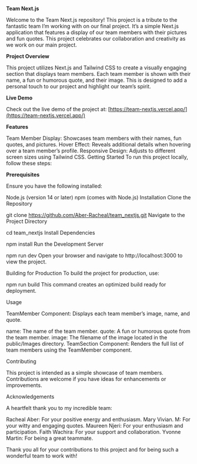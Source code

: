 **Team Next.js**


Welcome to the Team Next.js repository! This project is a tribute to the fantastic team I’m working with on our final project. It’s a simple Next.js application that features a display of our team members with their pictures and fun quotes. This project celebrates our collaboration and creativity as we work on our main project.

**Project Overview**


This project utilizes Next.js and Tailwind CSS to create a visually engaging section that displays team members. Each team member is shown with their name, a fun or humorous quote, and their image. This is designed to add a personal touch to our project and highlight our team’s spirit.

**Live Demo**


Check out the live demo of the project at: 
[https://team-nextjs.vercel.app/](https://team-nextjs.vercel.app/)

**Features**


Team Member Display: Showcases team members with their names, fun quotes, and pictures.
Hover Effect: Reveals additional details when hovering over a team member’s profile.
Responsive Design: Adjusts to different screen sizes using Tailwind CSS.
Getting Started
To run this project locally, follow these steps:

**Prerequisites**


Ensure you have the following installed:

Node.js (version 14 or later)
npm (comes with Node.js)
Installation
Clone the Repository


git clone https://github.com/Aber-Racheal/team_nextjs.git
Navigate to the Project Directory


cd team_nextjs
Install Dependencies


npm install
Run the Development Server


npm run dev
Open your browser and navigate to http://localhost:3000 to view the project.

Building for Production
To build the project for production, use:


npm run build
This command creates an optimized build ready for deployment.

Usage


TeamMember Component: Displays each team member’s image, name, and quote.

name: The name of the team member.
quote: A fun or humorous quote from the team member.
image: The filename of the image located in the public/Images directory.
TeamSection Component: Renders the full list of team members using the TeamMember component.

Contributing


This project is intended as a simple showcase of team members. Contributions are welcome if you have ideas for enhancements or improvements.


Acknowledgements


A heartfelt thank you to my incredible team:

Racheal Aber: For your positive energy and enthusiasm.
Mary Vivian. M: For your witty and engaging quotes.
Maureen Njeri: For your enthusiasm and participation.
Faith Wachira: For your support and collaboration.
Yvonne Martin: For being a great teammate.

Thank you all for your contributions to this project and for being such a wonderful team to work with!

